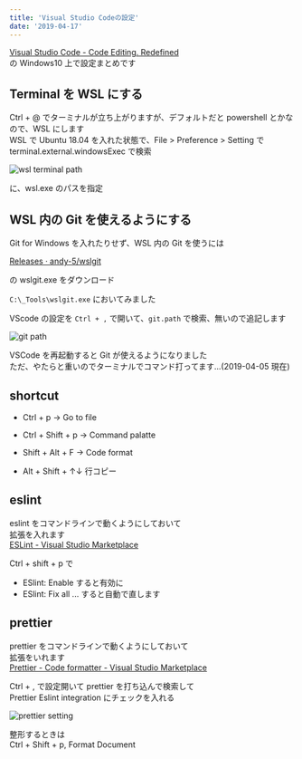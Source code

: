 ```yaml
---
title: 'Visual Studio Codeの設定'
date: '2019-04-17'
---
```


[Visual Studio Code \- Code Editing\. Redefined](https://code.visualstudio.com/)  
の Windows10 上で設定まとめです

## Terminal を WSL にする

Ctrl + @ でターミナルが立ち上がりますが、デフォルトだと powershell とかなので、WSL にします  
WSL で Ubuntu 18.04 を入れた状態で、File > Preference > Setting で terminal.external.windowsExec で検索

![wsl terminal path](/vscode/wsl_terminal_path.png)

に、wsl.exe のパスを指定

## WSL 内の Git を使えるようにする

Git for Windows を入れたりせず、WSL 内の Git を使うには

[Releases · andy\-5/wslgit](https://github.com/andy-5/wslgit/releases)

の wslgit.exe をダウンロード

`C:\_Tools\wslgit.exe` においてみました

VScode の設定を `Ctrl + ,` で開いて、`git.path` で検索、無いので追記します

![git path](/vscode/git_path.png)

VSCode を再起動すると Git が使えるようになりました  
ただ、やたらと重いのでターミナルでコマンド打ってます...(2019-04-05 現在)

## shortcut

- Ctrl + p -> Go to file
- Ctrl + Shift + p -> Command palatte
- Shift + Alt + F -> Code format

- Alt + Shift + ↑↓ 行コピー

## eslint

eslint をコマンドラインで動くようにしておいて  
拡張を入れます  
[ESLint \- Visual Studio Marketplace](https://marketplace.visualstudio.com/items?itemName=dbaeumer.vscode-eslint)

Ctrl + shift + p で

- ESlint: Enable すると有効に
- ESlint: Fix all ... すると自動で直します

## prettier

prettier をコマンドラインで動くようにしておいて  
拡張をいれます  
[Prettier \- Code formatter \- Visual Studio Marketplace](https://marketplace.visualstudio.com/items?itemName=esbenp.prettier-vscode)

Ctrl + , で設定開いて prettier を打ち込んで検索して  
Prettier Eslint integration にチェックを入れる

![prettier setting](/vscode/prettier_setting.png)

整形するときは  
Ctrl + Shift + p, Format Document
